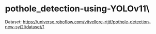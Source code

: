 # pothole_detection-using-YOLOv11\
Dataset: https://universe.roboflow.com/vitvellore-rtjtf/pothole-detection-new-syj2l/dataset/1
